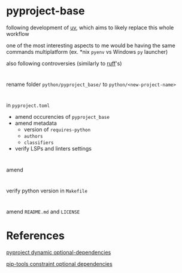 # pyproject-base

following development of [uv](https://docs.astral.sh/uv/), which aims to likely replace this whole workflow

one of the most interesting aspects to me would be having the same commands multiplatform (ex. *nix `pyenv` vs Windows `py` launcher)

also following controversies (similarly to [ruff](https://docs.astral.sh/ruff/)'s)

#

rename folder `python/pyproject_base/` to `python/<new-project-name>`
#
in `pyproject.toml`
 - amend occurencies of `pyproject_base`
 - amend metadata
    - version of `requires-python`
    - `authors`
    - `classifiers`
 - verify LSPs and linters settings
#
amend 
#
verify python version in `Makefile`
#
amend `README.md` and `LICENSE`
#

# References

[pyproject dynamic optional-dependencies](https://stackoverflow.com/a/76771725/15446311)

[pip-tools constraint optional dependencies](https://github.com/jazzband/pip-tools/issues/1020)


